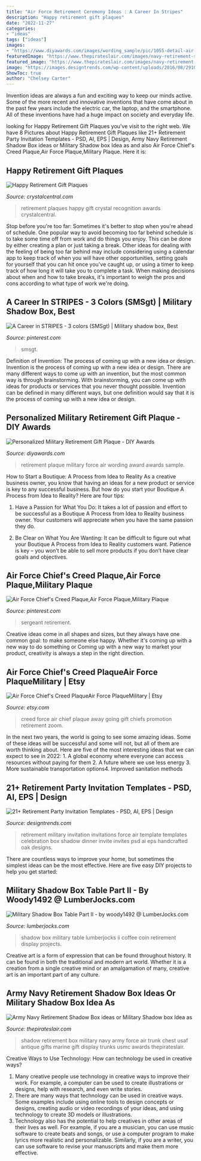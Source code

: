 ```yaml
---
title: "Air Force Retirement Ceremony Ideas : A Career In Stripes"
description: "Happy retirement gift plaques"
date: "2022-11-27"
categories:
- "ideas"
tags: ["ideas"]
images:
- "https://www.diyawards.com/images/wording_sample/pic/1055-detail-air-force-hero-retirement-award.jpg"
featuredImage: "https://www.thepirateslair.com/images/navy-retirement-shadow-box-ideas/hutch-shadowbox-486.jpg"
featured_image: "https://www.thepirateslair.com/images/navy-retirement-shadow-box-ideas/hutch-shadowbox-486.jpg"
image: "https://images.designtrends.com/wp-content/uploads/2016/08/29101605/Military-Retirement-Party-Invitation.jpg"
ShowToc: true
author: "Chelsey Carter"
---
```



Invention ideas are always a fun and exciting way to keep our minds active. Some of the more recent and innovative inventions that have come about in the past few years include the electric car, the laptop, and the smartphone. All of these inventions have had a huge impact on society and everyday life.

	

		
looking for Happy Retirement Gift Plaques you've visit to the right web. We have 8 Pictures about Happy Retirement Gift Plaques like 21+ Retirement Party Invitation Templates - PSD, AI, EPS | Design, Army Navy Retirement Shadow Box ideas or Military Shadow box Idea as and also Air Force Chief&#039;s Creed Plaque,Air Force Plaque,Military Plaque. Here it is:
		
    
## Happy Retirement Gift Plaques

<img loading=lazy src="https://www.crystalcentral.com/images/products/themes/new_cc/8-detail-happy-retirement-gift-plaques.jpg?v=1008" onerror="this.onerror=null;this.src='https://tse1.mm.bing.net/th?id=OIP.w6T4UuXwkUvXdBoJuFt1DwHaE1&amp;pid=15.1';" alt="Happy Retirement Gift Plaques">

_Source: crystalcentral.com_

>retirement plaques happy gift crystal recognition awards crystalcentral. 

	

Stop before you're too far: Sometimes it's better to stop when you're ahead of schedule.
One popular way to avoid becoming too far behind schedule is to take some time off from work and do things you enjoy. This can be done by either creating a plan or just taking a break. Other ideas for dealing with the feeling of being too far behind may include considering using a calendar app to keep track of when you will have other opportunities, setting goals for yourself that you can hit once you've caught up, or using a timer to keep track of how long it will take you to complete a task. When making decisions about when and how to take breaks, it's important to weigh the pros and cons according to what type of work we're doing.

    
## A Career In STRIPES - 3 Colors (SMSgt) | Military Shadow Box, Best

<img loading=lazy src="https://i.pinimg.com/736x/72/49/d6/7249d6a8438dd359bc4324e872a54b6d.jpg" onerror="this.onerror=null;this.src='https://tse4.mm.bing.net/th?id=OIP.jwgk5mreFYqpbGiCp5-1JAHaJ4&amp;pid=15.1';" alt="A Career in STRIPES - 3 colors (SMSgt) | Military shadow box, Best">

_Source: pinterest.com_

>smsgt. 

	

Definition of Invention: The process of coming up with a new idea or design.
Invention is the process of coming up with a new idea or design. There are many different ways to come up with an invention, but the most common way is through brainstorming. With brainstorming, you can come up with ideas for products or services that you never thought possible. Invention can be defined in many different ways, but one definition would say that it is the process of coming up with a new idea or design.

    
## Personalized Military Retirement Gift Plaque - DIY Awards

<img loading=lazy src="https://www.diyawards.com/images/wording_sample/pic/1055-detail-air-force-hero-retirement-award.jpg" onerror="this.onerror=null;this.src='https://tse2.mm.bing.net/th?id=OIP.s4B6PuSZ1rV7G9BVWESyWAAAAA&amp;pid=15.1';" alt="Personalized Military Retirement Gift Plaque - DIY Awards">

_Source: diyawards.com_

>retirement plaque military force air wording award awards sample. 

	

How to Start a Boutique: A Process from Idea to Reality
As a creative business owner, you know that having an ideas for a new product or service is key to any successful business. But how do you start your Boutique A Process from Idea to Reality? Here are four tips:
1. Have a Passion for What You Do: It takes a lot of passion and effort to be successful as a Boutique A Process from Idea to Reality business owner. Your customers will appreciate when you have the same passion they do.

2. Be Clear on What You Are Wanting: It can be difficult to figure out what your Boutique A Process from Idea to Reality customers want. Patience is key – you won’t be able to sell more products if you don’t have clear goals and objectives.


    
## Air Force Chief&#039;s Creed Plaque,Air Force Plaque,Military Plaque

<img loading=lazy src="https://i.pinimg.com/736x/50/4e/1b/504e1befb01f562b8100a901651647e9.jpg" onerror="this.onerror=null;this.src='https://tse2.mm.bing.net/th?id=OIP.zq_RfTjWygcwPSRG_qXiSQHaJ3&amp;pid=15.1';" alt="Air Force Chief&#039;s Creed Plaque,Air Force Plaque,Military Plaque">

_Source: pinterest.com_

>sergeant retirement. 

	

Creative ideas come in all shapes and sizes, but they always have one common goal: to make someone else happy. Whether it's coming up with a new way to do something or Coming up with a new way to market your product, creativity is always a step in the right direction.

    
## Air Force Chief&#039;s Creed PlaqueAir Force PlaqueMilitary | Etsy

<img loading=lazy src="https://i.etsystatic.com/17932528/r/il/d9e82f/1631945221/il_794xN.1631945221_bog9.jpg" onerror="this.onerror=null;this.src='https://tse1.mm.bing.net/th?id=OIP.W8gbioSwKPR5aWT_pTODiQHaJ3&amp;pid=15.1';" alt="Air Force Chief&#039;s Creed PlaqueAir Force PlaqueMilitary | Etsy">

_Source: etsy.com_

>creed force air chief plaque away going gift chiefs promotion retirement zoom. 

	

In the next two years, the world is going to see some amazing ideas. Some of these ideas will be successful and some will not, but all of them are worth thinking about. Here are five of the most interesting ideas that we can expect to see in 2022: 1. A global economy where everyone can access resources without paying for them 2. A future where we use less energy 3. More sustainable transportation options4. Improved sanitation methods
    
## 21+ Retirement Party Invitation Templates - PSD, AI, EPS | Design

<img loading=lazy src="https://images.designtrends.com/wp-content/uploads/2016/08/29101605/Military-Retirement-Party-Invitation.jpg" onerror="this.onerror=null;this.src='https://tse1.mm.bing.net/th?id=OIP.bosevn-seUzjGDe1qlLooQHaF7&amp;pid=15.1';" alt="21+ Retirement Party Invitation Templates - PSD, AI, EPS | Design">

_Source: designtrends.com_

>retirement military invitation invitations force air template templates celebration box shadow dinner invite invites psd ai eps handcrafted oak designs. 

	

There are countless ways to improve your home, but sometimes the simplest ideas can be the most effective. Here are five easy DIY projects to help you get started: 

    
## Military Shadow Box Table Part II - By Woody1492 @ LumberJocks.com

<img loading=lazy src="http://lumberjocks.com/assets/pictures/projects/209436.jpg" onerror="this.onerror=null;this.src='https://tse2.mm.bing.net/th?id=OIP.pHSjYqnSU-eDJ1MT-Ky4AQHaF7&amp;pid=15.1';" alt="Military Shadow Box Table Part II - by woody1492 @ LumberJocks.com">

_Source: lumberjocks.com_

>shadow box military table lumberjocks ii coffee coin retirement display projects. 

	

Creative art is a form of expression that can be found throughout history. It can be found in both the traditional and modern art world. Whether it is a creation from a single creative mind or an amalgamation of many, creative art is an important part of any culture.

    
## Army Navy Retirement Shadow Box Ideas Or Military Shadow Box Idea As

<img loading=lazy src="https://www.thepirateslair.com/images/navy-retirement-shadow-box-ideas/hutch-shadowbox-486.jpg" onerror="this.onerror=null;this.src='https://tse3.mm.bing.net/th?id=OIP.JhjS0SsWOKTuptV9AK0YIAHaG5&amp;pid=15.1';" alt="Army Navy Retirement Shadow Box ideas or Military Shadow box Idea as">

_Source: thepirateslair.com_

>shadow retirement box military navy army force air trunk chest usaf antique gifts marine gift display trunks usmc awards thepirateslair. 

	

Creative Ways to Use Technology: How can technology be used in creative ways?
1. Many creative people use technology in creative ways to improve their work. For example, a computer can be used to create illustrations or designs, help with research, and even write stories.
2. There are many ways that technology can be used in creative ways. Some examples include using online tools to design concepts or designs, creating audio or video recordings of your ideas, and using technology to create 3D models or illustrations.
3. Technology also has the potential to help creatives in other areas of their lives as well. For example, if you are a musician, you can use music software to create beats and songs, or use a computer program to make lyrics more realistic and personalizable. Similarly, if you are a writer, you can use software to revise your manuscripts and make them more effective. 

